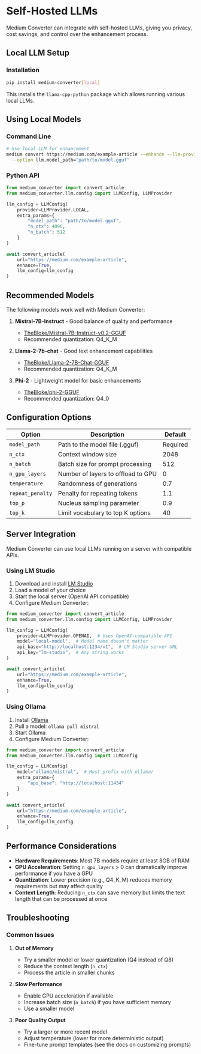 # Self-Hosted LLMs

Medium Converter can integrate with self-hosted LLMs, giving you privacy, cost savings, and control over the enhancement process.

## Local LLM Setup

### Installation

```bash
pip install medium-converter[local]
```

This installs the `llama-cpp-python` package which allows running various local LLMs.

## Using Local Models

### Command Line

```bash
# Use local LLM for enhancement
medium convert https://medium.com/example-article --enhance --llm-provider local \
  --option llm.model_path="path/to/model.gguf"
```

### Python API

```python
from medium_converter import convert_article
from medium_converter.llm.config import LLMConfig, LLMProvider

llm_config = LLMConfig(
    provider=LLMProvider.LOCAL,
    extra_params={
        "model_path": "path/to/model.gguf",
        "n_ctx": 4096,
        "n_batch": 512
    }
)

await convert_article(
    url="https://medium.com/example-article",
    enhance=True,
    llm_config=llm_config
)
```

## Recommended Models

The following models work well with Medium Converter:

1. **Mistral-7B-Instruct** - Good balance of quality and performance
   - [TheBloke/Mistral-7B-Instruct-v0.2-GGUF](https://huggingface.co/TheBloke/Mistral-7B-Instruct-v0.2-GGUF)
   - Recommended quantization: Q4_K_M

2. **Llama-2-7b-chat** - Good text enhancement capabilities
   - [TheBloke/Llama-2-7B-Chat-GGUF](https://huggingface.co/TheBloke/Llama-2-7B-Chat-GGUF)
   - Recommended quantization: Q4_K_M

3. **Phi-2** - Lightweight model for basic enhancements
   - [TheBloke/phi-2-GGUF](https://huggingface.co/TheBloke/phi-2-GGUF)
   - Recommended quantization: Q4_0

## Configuration Options

| Option | Description | Default |
|--------|-------------|--------|
| `model_path` | Path to the model file (.gguf) | Required |
| `n_ctx` | Context window size | 2048 |
| `n_batch` | Batch size for prompt processing | 512 |
| `n_gpu_layers` | Number of layers to offload to GPU | 0 |
| `temperature` | Randomness of generations | 0.7 |
| `repeat_penalty` | Penalty for repeating tokens | 1.1 |
| `top_p` | Nucleus sampling parameter | 0.9 |
| `top_k` | Limit vocabulary to top K options | 40 |

## Server Integration

Medium Converter can use local LLMs running on a server with compatible APIs.

### Using LM Studio

1. Download and install [LM Studio](https://lmstudio.ai/)
2. Load a model of your choice
3. Start the local server (OpenAI API compatible)
4. Configure Medium Converter:

```python
from medium_converter import convert_article
from medium_converter.llm.config import LLMConfig, LLMProvider

llm_config = LLMConfig(
    provider=LLMProvider.OPENAI,  # Uses OpenAI-compatible API
    model="local-model",  # Model name doesn't matter
    api_base="http://localhost:1234/v1",  # LM Studio server URL
    api_key="lm-studio",  # Any string works
)

await convert_article(
    url="https://medium.com/example-article",
    enhance=True,
    llm_config=llm_config
)
```

### Using Ollama

1. Install [Ollama](https://ollama.ai/)
2. Pull a model: `ollama pull mistral`
3. Start Ollama
4. Configure Medium Converter:

```python
from medium_converter import convert_article
from medium_converter.llm.config import LLMConfig

llm_config = LLMConfig(
    model="ollama/mistral",  # Must prefix with ollama/
    extra_params={
        "api_base": "http://localhost:11434"
    }
)

await convert_article(
    url="https://medium.com/example-article",
    enhance=True,
    llm_config=llm_config
)
```

## Performance Considerations

- **Hardware Requirements**: Most 7B models require at least 8GB of RAM
- **GPU Acceleration**: Setting `n_gpu_layers` > 0 can dramatically improve performance if you have a GPU
- **Quantization**: Lower precision (e.g., Q4_K_M) reduces memory requirements but may affect quality
- **Context Length**: Reducing `n_ctx` can save memory but limits the text length that can be processed at once

## Troubleshooting

### Common Issues

1. **Out of Memory**
   - Try a smaller model or lower quantization (Q4 instead of Q8)
   - Reduce the context length (`n_ctx`)
   - Process the article in smaller chunks

2. **Slow Performance**
   - Enable GPU acceleration if available
   - Increase batch size (`n_batch`) if you have sufficient memory
   - Use a smaller model

3. **Poor Quality Output**
   - Try a larger or more recent model
   - Adjust temperature (lower for more deterministic output)
   - Fine-tune prompt templates (see the docs on customizing prompts)